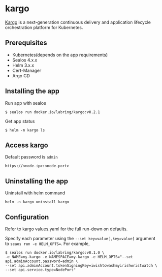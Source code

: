 # kargo

[Kargo](https://github.com/akuity/kargo)  is a next-generation continuous delivery and application lifecycle orchestration platform for Kubernetes.

## Prerequisites

- Kubernetes(depends on the app requirements)
- Sealos 4.x.x
- Helm 3.x.x
- Cert-Manager
- Argo CD

## Installing the app

Run app with sealos

```shell
$ sealos run docker.io/labring/kargo:v0.2.1
```

Get app status

```shell
$ helm -n kargo ls
```

## Access kargo

Default password is `admin`

```
https://<node-ip>:<node-port>
```

## Uninstalling the app

Uninstall with helm command

```shell
helm -n kargo uninstall kargo
```

## Configuration

Refer to kargo values.yaml for the full run-down on defaults.

Specify each parameter using the `--set key=value[,key=value]` argument to `seaos run -e HELM_OPTS=`. For example,

```shell
$ sealos run docker.io/labring/kargo:v0.1.0 \
-e NAME=my-kargo -e NAMESPACE=my-kargo -e HELM_OPTS="--set api.adminAccount.password=admin \
--set api.adminAccount.tokenSigningKey=iwishtowashmyirishwristwatch \
--set api.service.type=NodePort"
